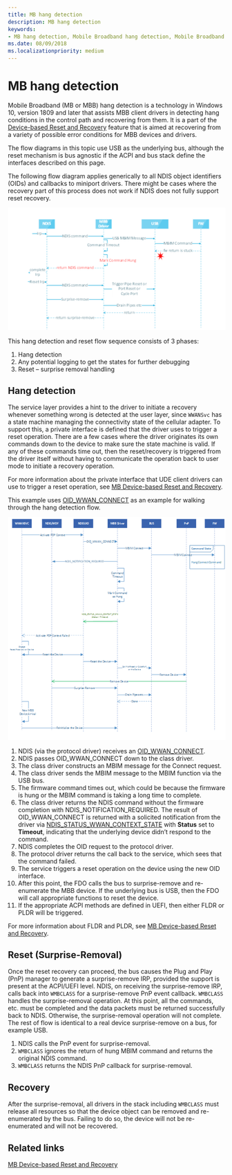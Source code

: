 ```yaml
---
title: MB hang detection
description: MB hang detection
keywords:
- MB hang detection, Mobile Broadband hang detection, Mobile Broadband miniport driver hang detection
ms.date: 08/09/2018
ms.localizationpriority: medium
---
```


# MB hang detection

Mobile Broadband (MB or MBB) hang detection is a technology in Windows 10, version 1809 and later that assists MBB client drivers in detecting hang conditions in the control path and recovering from them. It is a part of the [Device-based Reset and Recovery](mb-device-based-reset-and-recovery.md) feature that is aimed at recovering from a variety of possible error conditions for MBB devices and drivers. 

The flow diagrams in this topic use USB as the underlying bus, although the reset mechanism is bus agnostic if the ACPI and bus stack define the interfaces described on this page. 

The following flow diagram applies generically to all NDIS object identifiers (OIDs) and callbacks to miniport drivers. There might be cases where the recovery part of this process does not work if NDIS does not fully support reset recovery.

![High-level hang detection and reset flow](images/mb-self-healing-hang-detection-highlevel.png "High-level hang detection and reset flow.")

This hang detection and reset flow sequence consists of 3 phases:

1. Hang detection 
2. Any potential logging to get the states for further debugging
3. Reset – surprise removal handling

## Hang detection

The service layer provides a hint to the driver to initiate a recovery whenever something wrong is detected at the user layer, since `WWANSvc` has a state machine managing the connectivity state of the cellular adapter. To support this, a private interface is defined that the driver uses to trigger a reset operation. There are a few cases where the driver originates its own commands down to the device to make sure the state machine is valid. If any of these commands time out, then the reset/recovery is triggered from the driver itself without having to communicate the operation back to user mode to initiate a recovery operation. 

For more information about the private interface that UDE client drivers can use to trigger a reset operation, see [MB Device-based Reset and Recovery](mb-device-based-reset-and-recovery.md#reset-recovery-for-ude-devices).

This example uses [OID_WWAN_CONNECT](oid-wwan-connect.md) as an example for walking through the hang detection flow. 

![Reset Flow for OID_WWAN_CONNECT](images/mb-self-healing-hang-detection-wwanconnect-flow.png "Reset Flow for OID_WWAN_CONNECT.")

1. NDIS (via the protocol driver) receives an [OID_WWAN_CONNECT](oid-wwan-connect.md).
2. NDIS passes OID_WWAN_CONNECT down to the class driver.
3. The class driver constructs an MBIM message for the Connect request.
4. The class driver sends the MBIM message to the MBIM function via the USB bus. 
5. The firmware command times out, which could be because the firmware is hung or the MBIM command is taking a long time to complete.
6. The class driver returns the NDIS command without the firmware completion with NDIS_NOTIFICATION_REQUIRED. The result of OID_WWAN_CONNECT is returned with a solicited notification from the driver via [NDIS_STATUS_WWAN_CONTEXT_STATE](ndis-status-wwan-context-state.md) with **Status** set to **Timeout**, indicating that the underlying device didn’t respond to the command. 
7. NDIS completes the OID request to the protocol driver.
8. The protocol driver returns the call back to the service, which sees that the command failed.
9. The service triggers a reset operation on the device using the new OID interface. 
10. After this point, the FDO calls the bus to surprise-remove and re-enumerate the MBB device. If the underlying bus is USB, then the FDO will call appropriate functions to reset the device. 
11. If the appropriate ACPI methods are defined in UEFI, then either FLDR or PLDR will be triggered.

For more information about FLDR and PLDR, see [MB Device-based Reset and Recovery](mb-device-based-reset-and-recovery.md#device-based-resets).

## Reset (Surprise-Removal)

Once the reset recovery can proceed, the bus causes the Plug and Play (PnP) manager to generate a surprise-remove IRP, provided the support is present at the ACPI/UEFI level. NDIS, on receiving the surprise-remove IRP, calls back into `WMBCLASS` for a surprise-remove PnP event callback. `WMBCLASS` handles the surprise-removal operation. At this point, all the commands, etc. must be completed and the data packets must be returned successfully back to NDIS. Otherwise, the surprise-removal operation will not complete. The rest of flow is identical to a real device surprise-remove on a bus, for example USB. 

1. NDIS calls the PnP event for surprise-removal.
2. `WMBCLASS` ignores the return of hung MBIM command and returns the original NDIS command. 
3. `WMBCLASS` returns the NDIS PnP callback for surprise-removal.

## Recovery

After the surprise-removal, all drivers in the stack including `WMBCLASS` must release all resources so that the device object can be removed and re-enumerated by the bus. Failing to do so, the device will not be re-enumerated and will not be recovered.

## Related links

[MB Device-based Reset and Recovery](mb-device-based-reset-and-recovery.md)
